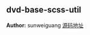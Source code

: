 ## dvd-base-scss-util
**Author:** sunweiguang [源码地址](http://gitlab.rd.vyohui.com/FE-Base/dvd-base-scss-util.git)

